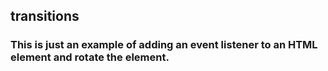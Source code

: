 ## transitions

### This is just an example of adding an event listener to an HTML element and rotate the element.
